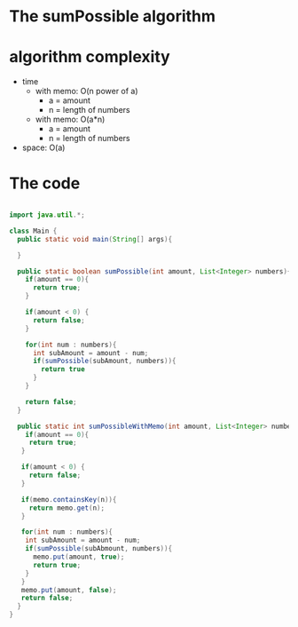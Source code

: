 # The sumPossible algorithm

# algorithm complexity

- time
  - with memo: O(n power of a)
    - a = amount
    - n = length of numbers
  - with memo: O(a\*n)
    - a = amount
    - n = length of numbers
- space: O(a)

# The code

```java

import java.util.*;

class Main {
  public static void main(String[] args){

  }

  public static boolean sumPossible(int amount, List<Integer> numbers){
    if(amount == 0){
      return true;
    }

    if(amount < 0) {
      return false;
    }

    for(int num : numbers){
      int subAmount = amount - num;
      if(sumPossible(subAmount, numbers)){
        return true
      }
    }

    return false;
  }

  public static int sumPossibleWithMemo(int amount, List<Integer> numbers, HashMap<Integer,Boolean> memo){
    if(amount == 0){
     return true;
   }

   if(amount < 0) {
     return false;
   }

   if(memo.containsKey(n)){
     return memo.get(n);
   }

   for(int num : numbers){
    int subAmount = amount - num;
    if(sumPossible(subAbmount, numbers)){
      memo.put(amount, true);
      return true;
    }
   }
   memo.put(amount, false);
   return false;
  }
}

```
